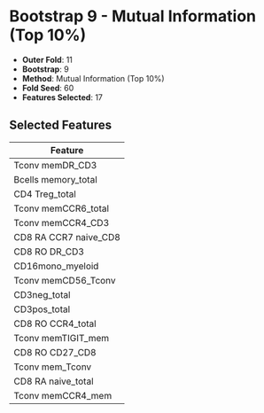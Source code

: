 # Bootstrap 9 - Mutual Information (Top 10%)

- **Outer Fold**: 11
- **Bootstrap**: 9
- **Method**: Mutual Information (Top 10%)
- **Fold Seed**: 60
- **Features Selected**: 17

## Selected Features

| Feature |
|---------|
| Tconv memDR_CD3 |
| Bcells memory_total |
| CD4 Treg_total |
| Tconv memCCR6_total |
| Tconv memCCR4_CD3 |
| CD8 RA CCR7 naive_CD8 |
| CD8 RO DR_CD3 |
| CD16mono_myeloid |
| Tconv memCD56_Tconv |
| CD3neg_total |
| CD3pos_total |
| CD8 RO CCR4_total |
| Tconv memTIGIT_mem |
| CD8 RO CD27_CD8 |
| Tconv mem_Tconv |
| CD8 RA naive_total |
| Tconv memCCR4_mem |
